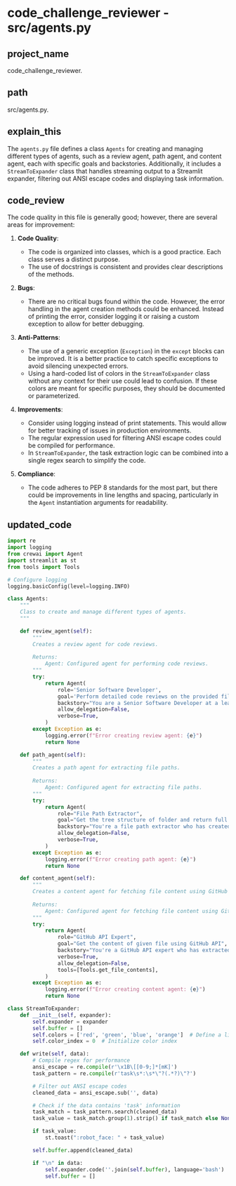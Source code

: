 

# code_challenge_reviewer - src/agents.py



## project_name
code_challenge_reviewer.

## path
src/agents.py.

## explain_this
The `agents.py` file defines a class `Agents` for creating and managing different types of agents, such as a review agent, path agent, and content agent, each with specific goals and backstories. Additionally, it includes a `StreamToExpander` class that handles streaming output to a Streamlit expander, filtering out ANSI escape codes and displaying task information.

## code_review
The code quality in this file is generally good; however, there are several areas for improvement:

1. **Code Quality**: 
   - The code is organized into classes, which is a good practice. Each class serves a distinct purpose.
   - The use of docstrings is consistent and provides clear descriptions of the methods.

2. **Bugs**:
   - There are no critical bugs found within the code. However, the error handling in the agent creation methods could be enhanced. Instead of printing the error, consider logging it or raising a custom exception to allow for better debugging.

3. **Anti-Patterns**:
   - The use of a generic exception (`Exception`) in the `except` blocks can be improved. It is a better practice to catch specific exceptions to avoid silencing unexpected errors.
   - Using a hard-coded list of colors in the `StreamToExpander` class without any context for their use could lead to confusion. If these colors are meant for specific purposes, they should be documented or parameterized.

4. **Improvements**:
   - Consider using logging instead of print statements. This would allow for better tracking of issues in production environments.
   - The regular expression used for filtering ANSI escape codes could be compiled for performance.
   - In `StreamToExpander`, the task extraction logic can be combined into a single regex search to simplify the code.

5. **Compliance**:
   - The code adheres to PEP 8 standards for the most part, but there could be improvements in line lengths and spacing, particularly in the `Agent` instantiation arguments for readability.

## updated_code
```python
import re
import logging
from crewai import Agent
import streamlit as st
from tools import Tools

# Configure logging
logging.basicConfig(level=logging.INFO)

class Agents:
    """
    Class to create and manage different types of agents.
    """

    def review_agent(self):
        """
        Creates a review agent for code reviews.
        
        Returns:
            Agent: Configured agent for performing code reviews.
        """
        try:
            return Agent(
                role='Senior Software Developer',
                goal='Perform detailed code reviews on the provided file to ensure it adheres to industry code quality standards. The code review should focus on the following aspects: evaluate code quality, identify bugs, spot anti-patterns, recommend improvements and ensure compliance.',
                backstory="You are a Senior Software Developer at a leading tech company, responsible for maintaining high code quality standards across the organization. As part of your role, you are tasked with conducting thorough code reviews on given file contents. Your goal is to ensure the code meets industry standards and follows best practices specific to the technologies in use.",
                allow_delegation=False,
                verbose=True,
            )
        except Exception as e:
            logging.error(f"Error creating review agent: {e}")
            return None

    def path_agent(self):
        """
        Creates a path agent for extracting file paths.
        
        Returns:
            Agent: Configured agent for extracting file paths.
        """
        try:
            return Agent(
                role="File Path Extractor",
                goal="Get the tree structure of folder and return full paths of the given file or files of given folder in array format",
                backstory="You're a file path extractor who has created several file paths from given tree structures",
                allow_delegation=False,
                verbose=True,
            )
        except Exception as e:
            logging.error(f"Error creating path agent: {e}")
            return None

    def content_agent(self):
        """
        Creates a content agent for fetching file content using GitHub API.
        
        Returns:
            Agent: Configured agent for fetching file content using GitHub API.
        """
        try:
            return Agent(
                role="GitHub API Expert",
                goal="Get the content of given file using GitHub API",
                backstory="You're a GitHub API expert who has extracted many file contents using GitHub's API",
                verbose=True,
                allow_delegation=False,
                tools=[Tools.get_file_contents],
            )
        except Exception as e:
            logging.error(f"Error creating content agent: {e}")
            return None

class StreamToExpander:
    def __init__(self, expander):
        self.expander = expander
        self.buffer = []
        self.colors = ['red', 'green', 'blue', 'orange']  # Define a list of colors
        self.color_index = 0  # Initialize color index

    def write(self, data):
        # Compile regex for performance
        ansi_escape = re.compile(r'\x1B\[[0-9;]*[mK]')
        task_pattern = re.compile(r'task\s*:\s*\"?(.*?)\"?')

        # Filter out ANSI escape codes
        cleaned_data = ansi_escape.sub('', data)

        # Check if the data contains 'task' information
        task_match = task_pattern.search(cleaned_data)
        task_value = task_match.group(1).strip() if task_match else None

        if task_value:
            st.toast(":robot_face: " + task_value)

        self.buffer.append(cleaned_data)

        if "\n" in data:
            self.expander.code(''.join(self.buffer), language='bash')
            self.buffer = []
```

